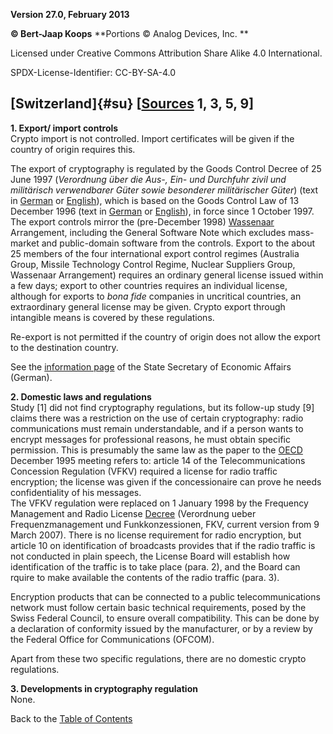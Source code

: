 **Version 27.0, February 2013**

**© Bert-Jaap Koops**
**Portions © Analog Devices, Inc. **  

Licensed under Creative Commons Attribution Share Alike 4.0 International.

SPDX-License-Identifier: CC-BY-SA-4.0

## [Switzerland]{#su} \[[Sources](cls-srce.htm) 1, 3, 5, 9\][](http://www.admin.ch/bawi/f/kontroll/gkge.pdf)

**1. Export/ import controls**\
Crypto import is not controlled. Import certificates will be given if
the country of origin requires this.

The export of cryptography is regulated by the Goods Control Decree of
25 June 1997 (*Verordnung über die Aus-, Ein- und Durchfuhr zivil und
militärisch verwendbarer Güter sowie besonderer militärischer Güter*)
(text in [German](http://www.admin.ch/ch/d/sr/c946_202_1.html) or
[English](http://www.admin.ch/bawi/f/kontroll/gkve.pdf)), which is based
on the Goods Control Law of 13 December 1996 (text in
[German](http://www.admin.ch/ch/d/sr/c946_202.html) or
[English](http://www.admin.ch/bawi/f/kontroll/gkge.pdf)), in force since
1 October 1997. The export controls mirror the (pre-December 1998)
[Wassenaar](#Wassenaar) Arrangement, including the General Software Note
which excludes mass-market and public-domain software from the controls.
Export to the about 25 members of the four international export control
regimes (Australia Group, Missile Technology Control Regime, Nuclear
Suppliers Group, Wassenaar Arrangement) requires an ordinary general
license issued within a few days; export to other countries requires an
individual license, although for exports to *bona fide* companies in
uncritical countries, an extraordinary general license may be given.
Crypto export through intangible means is covered by these regulations.

Re-export is not permitted if the country of origin does not allow the
export to the destination country.

See the [information
page](http://www2.seco-admin.ch/seco/seco2.nsf/dieSeite/AWP_ExpKont_ExpKont?OpenDocument&l=de&HauptRessort=4)
of the State Secretary of Economic Affairs (German).

**2. Domestic laws and regulations**\
Study \[1\] did not find cryptography regulations, but its follow-up
study \[9\] claims there was a restriction on the use of certain
cryptography: radio communications must remain understandable, and if a
person wants to encrypt messages for professional reasons, he must
obtain specific permission. This is presumably the same law as the paper
to the [OECD](#oecd) December 1995 meeting refers to: article 14 of the
Telecommunications Concession Regulation (VFKV) required a license for
radio traffic encryption; the license was given if the concessionaire
can prove he needs confidentiality of his messages.\
The VFKV regulation were replaced on 1 January 1998 by the Frequency
Management and Radio License
[Decree](http://www.admin.ch/ch/d/sr/7/784.102.1.de.pdf) (Verordnung
ueber Frequenzmanagement und Funkkonzessionen, FKV, current version from
9 March 2007). There is no license requirement for radio encryption, but
article 10 on identification of broadcasts provides that if the radio
traffic is not conducted in plain speech, the License Board will
establish how identification of the traffic is to take place (para. 2),
and the Board can rquire to make available the contents of the radio
traffic (para. 3).

Encryption products that can be connected to a public telecommunications
network must follow certain basic technical requirements, posed by the
Swiss Federal Council, to ensure overall compatibility. This can be done
by a declaration of conformity issued by the manufacturer, or by a
review by the Federal Office for Communications (OFCOM).

Apart from these two specific regulations, there are no domestic crypto
regulations.

**3. Developments in cryptography regulation**\
None.

Back to the [Table of Contents](index.md)
